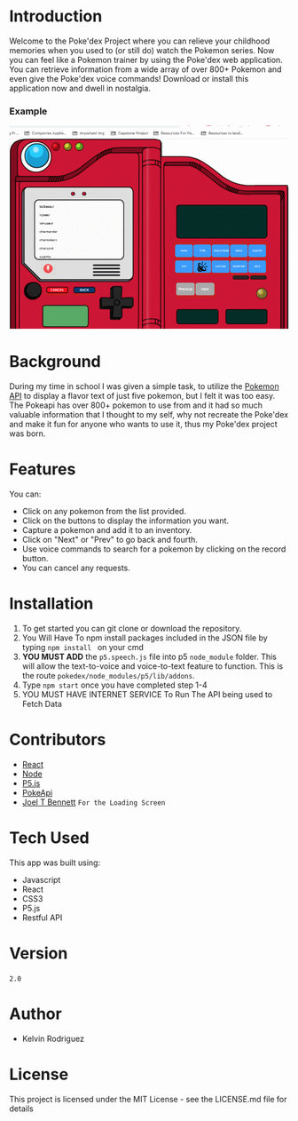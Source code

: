 # Introduction
Welcome to the Poke'dex Project where you can relieve your childhood memories when you used to (or still do) watch the 
Pokemon series. Now you can feel like a Pokemon trainer by using the Poke'dex web application.
You can retrieve information from a wide array of over 800+ Pokemon and even give the Poke'dex voice commands! 
Download or install this application now and dwell in nostalgia.

### Example

![fig 1. Poke'dex Gif](/ReadMeImg/pokedex.gif)

# Background
During my time in school I was given a simple task, to utilize the [Pokemon API](https://pokeapi.co/) to display a flavor text of just five pokemon, but I felt it was too easy. The Pokeapi has over 800+ pokemon to use from and it had so much valuable information that I thought to my self, why not recreate the Poke'dex and make it fun for anyone who wants to use it, thus my Poke'dex project was born.

# Features

You can:
* Click on any pokemon from the list provided.
* Click on the buttons to display the information you want.
* Capture a pokemon and add it to an inventory.
* Click on "Next" or "Prev" to go back and fourth.
* Use voice commands to search for a pokemon by clicking on the record button.
* You can cancel any requests.

# Installation

1. To get started you can git clone or download the repository.
2. You Will Have To npm install packages included in the JSON file by typing ```npm install ``` on your cmd 
3. **YOU MUST ADD** the `p5.speech.js` file into p5 `node_module` folder. This will allow the text-to-voice and voice-to-text feature to function. This is the route `pokedex/node_modules/p5/lib/addons`.
4. Type ```npm start``` once you have completed step 1-4
5. YOU MUST HAVE INTERNET SERVICE To Run The API being used to Fetch Data 

# Contributors
- [React](https://reactjs.org/) 
- [Node](https://nodejs.org/en/)
- [P5.js](https://p5js.org/)
- [PokeApi](https://pokeapi.co/)
- [Joel T Bennett](https://codepen.io/JTBennett/) `For the Loading Screen`

# Tech Used
This app was built using:
* Javascript
* React
* CSS3
* P5.js
* Restful API

# Version
```2.0```

# Author
- Kelvin Rodriguez

# License
This project is licensed under the MIT License - see the LICENSE.md file for details







